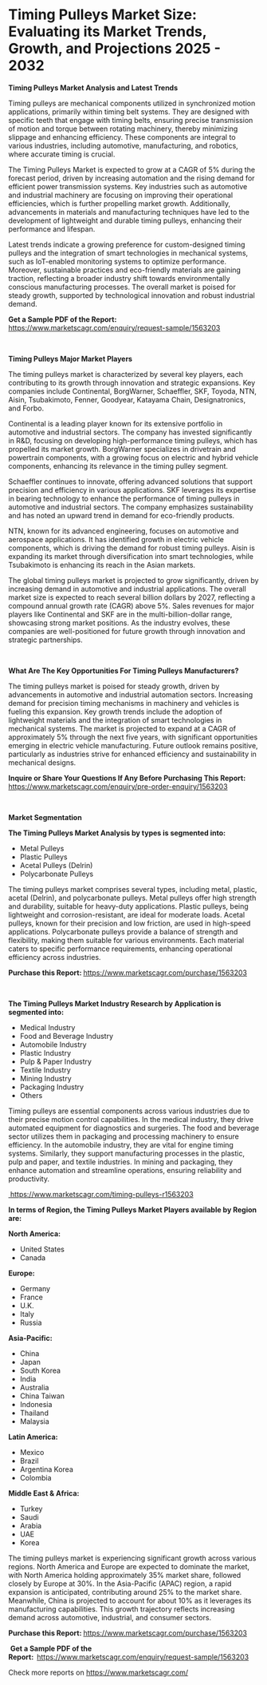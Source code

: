 <p><h1>Timing Pulleys Market Size: Evaluating its Market Trends, Growth, and Projections 2025 - 2032</h1></p><p><strong>Timing Pulleys Market Analysis and Latest Trends</strong></p>
<p><p>Timing pulleys are mechanical components utilized in synchronized motion applications, primarily within timing belt systems. They are designed with specific teeth that engage with timing belts, ensuring precise transmission of motion and torque between rotating machinery, thereby minimizing slippage and enhancing efficiency. These components are integral to various industries, including automotive, manufacturing, and robotics, where accurate timing is crucial.</p><p>The Timing Pulleys Market is expected to grow at a CAGR of 5% during the forecast period, driven by increasing automation and the rising demand for efficient power transmission systems. Key industries such as automotive and industrial machinery are focusing on improving their operational efficiencies, which is further propelling market growth. Additionally, advancements in materials and manufacturing techniques have led to the development of lightweight and durable timing pulleys, enhancing their performance and lifespan.</p><p>Latest trends indicate a growing preference for custom-designed timing pulleys and the integration of smart technologies in mechanical systems, such as IoT-enabled monitoring systems to optimize performance. Moreover, sustainable practices and eco-friendly materials are gaining traction, reflecting a broader industry shift towards environmentally conscious manufacturing processes. The overall market is poised for steady growth, supported by technological innovation and robust industrial demand.</p></p>
<p><strong>Get a Sample PDF of the Report:&nbsp;</strong> <a href="https://www.marketscagr.com/enquiry/request-sample/1563203?utm_campaign=2294&utm_medium=2&utm_source=Github&utm_content=ia&utm_term=11042025&utm_id=timing-pulleys">https://www.marketscagr.com/enquiry/request-sample/1563203</a></p>
<p>&nbsp;</p>
<p><strong>Timing Pulleys Major Market Players</strong></p>
<p><p>The timing pulleys market is characterized by several key players, each contributing to its growth through innovation and strategic expansions. Key companies include Continental, BorgWarner, Schaeffler, SKF, Toyoda, NTN, Aisin, Tsubakimoto, Fenner, Goodyear, Katayama Chain, Designatronics, and Forbo.</p><p>Continental is a leading player known for its extensive portfolio in automotive and industrial sectors. The company has invested significantly in R&D, focusing on developing high-performance timing pulleys, which has propelled its market growth. BorgWarner specializes in drivetrain and powertrain components, with a growing focus on electric and hybrid vehicle components, enhancing its relevance in the timing pulley segment.</p><p>Schaeffler continues to innovate, offering advanced solutions that support precision and efficiency in various applications. SKF leverages its expertise in bearing technology to enhance the performance of timing pulleys in automotive and industrial sectors. The company emphasizes sustainability and has noted an upward trend in demand for eco-friendly products.</p><p>NTN, known for its advanced engineering, focuses on automotive and aerospace applications. It has identified growth in electric vehicle components, which is driving the demand for robust timing pulleys. Aisin is expanding its market through diversification into smart technologies, while Tsubakimoto is enhancing its reach in the Asian markets.</p><p>The global timing pulleys market is projected to grow significantly, driven by increasing demand in automotive and industrial applications. The overall market size is expected to reach several billion dollars by 2027, reflecting a compound annual growth rate (CAGR) above 5%. Sales revenues for major players like Continental and SKF are in the multi-billion-dollar range, showcasing strong market positions. As the industry evolves, these companies are well-positioned for future growth through innovation and strategic partnerships.</p></p>
<p>&nbsp;</p>
<p><strong>What Are The Key Opportunities For Timing Pulleys Manufacturers?</strong></p>
<p><p>The timing pulleys market is poised for steady growth, driven by advancements in automotive and industrial automation sectors. Increasing demand for precision timing mechanisms in machinery and vehicles is fueling this expansion. Key growth trends include the adoption of lightweight materials and the integration of smart technologies in mechanical systems. The market is projected to expand at a CAGR of approximately 5% through the next five years, with significant opportunities emerging in electric vehicle manufacturing. Future outlook remains positive, particularly as industries strive for enhanced efficiency and sustainability in mechanical designs.</p></p>
<p><strong>Inquire or Share Your Questions If Any Before Purchasing This Report:</strong> <a href="https://www.marketscagr.com/enquiry/pre-order-enquiry/1563203?utm_campaign=2294&utm_medium=2&utm_source=Github&utm_content=ia&utm_term=11042025&utm_id=timing-pulleys">https://www.marketscagr.com/enquiry/pre-order-enquiry/1563203</a></p>
<p>&nbsp;</p>
<p><strong>Market Segmentation</strong></p>
<p><strong>The Timing Pulleys Market Analysis by types is segmented into:</strong></p>
<p><ul><li>Metal Pulleys</li><li>Plastic Pulleys</li><li>Acetal Pulleys (Delrin)</li><li>Polycarbonate Pulleys</li></ul></p>
<p><p>The timing pulleys market comprises several types, including metal, plastic, acetal (Delrin), and polycarbonate pulleys. Metal pulleys offer high strength and durability, suitable for heavy-duty applications. Plastic pulleys, being lightweight and corrosion-resistant, are ideal for moderate loads. Acetal pulleys, known for their precision and low friction, are used in high-speed applications. Polycarbonate pulleys provide a balance of strength and flexibility, making them suitable for various environments. Each material caters to specific performance requirements, enhancing operational efficiency across industries.</p></p>
<p><strong>Purchase this Report:&nbsp;</strong><a href="https://www.marketscagr.com/purchase/1563203?utm_campaign=2294&utm_medium=2&utm_source=Github&utm_content=ia&utm_term=11042025&utm_id=timing-pulleys">https://www.marketscagr.com/purchase/1563203</a></p>
<p>&nbsp;</p>
<p><strong>The Timing Pulleys Market Industry Research by Application is segmented into:</strong></p>
<p><ul><li>Medical Industry</li><li>Food and Beverage Industry</li><li>Automobile Industry</li><li>Plastic Industry</li><li>Pulp & Paper Industry</li><li>Textile Industry</li><li>Mining Industry</li><li>Packaging Industry</li><li>Others</li></ul></p>
<p><p>Timing pulleys are essential components across various industries due to their precise motion control capabilities. In the medical industry, they drive automated equipment for diagnostics and surgeries. The food and beverage sector utilizes them in packaging and processing machinery to ensure efficiency. In the automobile industry, they are vital for engine timing systems. Similarly, they support manufacturing processes in the plastic, pulp and paper, and textile industries. In mining and packaging, they enhance automation and streamline operations, ensuring reliability and productivity.</p></p>
<p><a href="https://www.marketscagr.com/timing-pulleys-r1563203?utm_campaign=2294&utm_medium=2&utm_source=Github&utm_content=ia&utm_term=11042025&utm_id=timing-pulleys">&nbsp;https://www.marketscagr.com/timing-pulleys-r1563203</a></p>
<p><strong>In terms of Region, the Timing Pulleys Market Players available by Region are:</strong></p>
<p>
    <p> <strong> North America: </strong>
        <ul>
            <li>United States</li>
            <li>Canada</li>
        </ul>
        </p> 
    <p> <strong> Europe: </strong>
        <ul>
            <li>Germany</li>
            <li>France</li>
            <li>U.K.</li>
            <li>Italy</li>
            <li>Russia</li>
        </ul>
        </p> 
    <p> <strong> Asia-Pacific: </strong>
        <ul>
            <li>China</li>
            <li>Japan</li>
            <li>South Korea</li>
            <li>India</li>
            <li>Australia</li>
            <li>China Taiwan</li>
            <li>Indonesia</li>
            <li>Thailand</li>
            <li>Malaysia</li>
        </ul>
        </p> 
    <p> <strong> Latin America: </strong>
        <ul>
            <li>Mexico</li>
            <li>Brazil</li>
            <li>Argentina Korea</li>
            <li>Colombia</li>
        </ul>
        </p> 
    <p> <strong> Middle East & Africa: </strong>
        <ul>
            <li>Turkey</li>
            <li>Saudi</li>
            <li>Arabia</li>
            <li>UAE</li>
            <li>Korea</li>
        </ul>
    </p>
    </p>
<p><p>The timing pulleys market is experiencing significant growth across various regions. North America and Europe are expected to dominate the market, with North America holding approximately 35% market share, followed closely by Europe at 30%. In the Asia-Pacific (APAC) region, a rapid expansion is anticipated, contributing around 25% to the market share. Meanwhile, China is projected to account for about 10% as it leverages its manufacturing capabilities. This growth trajectory reflects increasing demand across automotive, industrial, and consumer sectors.</p></p>
<p><strong>Purchase this Report: </strong><a href="https://www.marketscagr.com/purchase/1563203?utm_campaign=2294&utm_medium=2&utm_source=Github&utm_content=ia&utm_term=11042025&utm_id=timing-pulleys">https://www.marketscagr.com/purchase/1563203</a></p>
<p>&nbsp;<strong>Get a Sample PDF of the Report:&nbsp;&nbsp;</strong><a href="https://www.marketscagr.com/enquiry/request-sample/1563203?utm_campaign=2294&utm_medium=2&utm_source=Github&utm_content=ia&utm_term=11042025&utm_id=timing-pulleys">https://www.marketscagr.com/enquiry/request-sample/1563203</a></p>
<p><strong></strong></p>
<p>Check more reports on <a href="https://www.marketscagr.com/?utm_campaign=2294&utm_medium=2&utm_source=Github&utm_content=ia&utm_term=11042025&utm_id=timing-pulleys">https://www.marketscagr.com/</a></p>